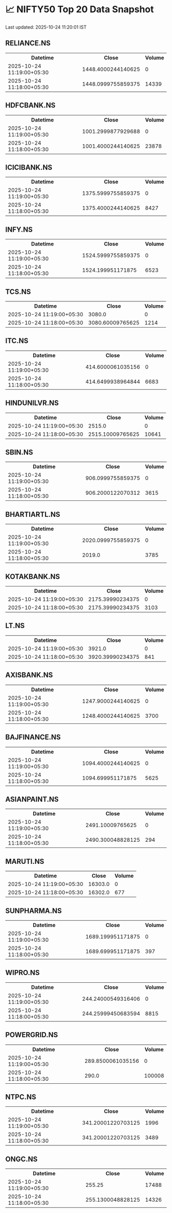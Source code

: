 # 📈 NIFTY50 Top 20 Data Snapshot

Last updated: 2025-10-24 11:20:01 IST

## RELIANCE.NS

<table>
  <tr><th>Datetime</th><th>Close</th><th>Volume</th></tr>
  <tr><td>2025-10-24 11:19:00+05:30</td><td>1448.4000244140625</td><td>0</td></tr>
  <tr><td>2025-10-24 11:18:00+05:30</td><td>1448.0999755859375</td><td>14339</td></tr>
</table>

## HDFCBANK.NS

<table>
  <tr><th>Datetime</th><th>Close</th><th>Volume</th></tr>
  <tr><td>2025-10-24 11:19:00+05:30</td><td>1001.2999877929688</td><td>0</td></tr>
  <tr><td>2025-10-24 11:18:00+05:30</td><td>1001.4000244140625</td><td>23878</td></tr>
</table>

## ICICIBANK.NS

<table>
  <tr><th>Datetime</th><th>Close</th><th>Volume</th></tr>
  <tr><td>2025-10-24 11:19:00+05:30</td><td>1375.5999755859375</td><td>0</td></tr>
  <tr><td>2025-10-24 11:18:00+05:30</td><td>1375.4000244140625</td><td>8427</td></tr>
</table>

## INFY.NS

<table>
  <tr><th>Datetime</th><th>Close</th><th>Volume</th></tr>
  <tr><td>2025-10-24 11:19:00+05:30</td><td>1524.5999755859375</td><td>0</td></tr>
  <tr><td>2025-10-24 11:18:00+05:30</td><td>1524.199951171875</td><td>6523</td></tr>
</table>

## TCS.NS

<table>
  <tr><th>Datetime</th><th>Close</th><th>Volume</th></tr>
  <tr><td>2025-10-24 11:19:00+05:30</td><td>3080.0</td><td>0</td></tr>
  <tr><td>2025-10-24 11:18:00+05:30</td><td>3080.60009765625</td><td>1214</td></tr>
</table>

## ITC.NS

<table>
  <tr><th>Datetime</th><th>Close</th><th>Volume</th></tr>
  <tr><td>2025-10-24 11:19:00+05:30</td><td>414.6000061035156</td><td>0</td></tr>
  <tr><td>2025-10-24 11:18:00+05:30</td><td>414.6499938964844</td><td>6683</td></tr>
</table>

## HINDUNILVR.NS

<table>
  <tr><th>Datetime</th><th>Close</th><th>Volume</th></tr>
  <tr><td>2025-10-24 11:19:00+05:30</td><td>2515.0</td><td>0</td></tr>
  <tr><td>2025-10-24 11:18:00+05:30</td><td>2515.10009765625</td><td>10641</td></tr>
</table>

## SBIN.NS

<table>
  <tr><th>Datetime</th><th>Close</th><th>Volume</th></tr>
  <tr><td>2025-10-24 11:19:00+05:30</td><td>906.0999755859375</td><td>0</td></tr>
  <tr><td>2025-10-24 11:18:00+05:30</td><td>906.2000122070312</td><td>3615</td></tr>
</table>

## BHARTIARTL.NS

<table>
  <tr><th>Datetime</th><th>Close</th><th>Volume</th></tr>
  <tr><td>2025-10-24 11:19:00+05:30</td><td>2020.0999755859375</td><td>0</td></tr>
  <tr><td>2025-10-24 11:18:00+05:30</td><td>2019.0</td><td>3785</td></tr>
</table>

## KOTAKBANK.NS

<table>
  <tr><th>Datetime</th><th>Close</th><th>Volume</th></tr>
  <tr><td>2025-10-24 11:19:00+05:30</td><td>2175.39990234375</td><td>0</td></tr>
  <tr><td>2025-10-24 11:18:00+05:30</td><td>2175.39990234375</td><td>3103</td></tr>
</table>

## LT.NS

<table>
  <tr><th>Datetime</th><th>Close</th><th>Volume</th></tr>
  <tr><td>2025-10-24 11:19:00+05:30</td><td>3921.0</td><td>0</td></tr>
  <tr><td>2025-10-24 11:18:00+05:30</td><td>3920.39990234375</td><td>841</td></tr>
</table>

## AXISBANK.NS

<table>
  <tr><th>Datetime</th><th>Close</th><th>Volume</th></tr>
  <tr><td>2025-10-24 11:19:00+05:30</td><td>1247.9000244140625</td><td>0</td></tr>
  <tr><td>2025-10-24 11:18:00+05:30</td><td>1248.4000244140625</td><td>3700</td></tr>
</table>

## BAJFINANCE.NS

<table>
  <tr><th>Datetime</th><th>Close</th><th>Volume</th></tr>
  <tr><td>2025-10-24 11:19:00+05:30</td><td>1094.4000244140625</td><td>0</td></tr>
  <tr><td>2025-10-24 11:18:00+05:30</td><td>1094.699951171875</td><td>5625</td></tr>
</table>

## ASIANPAINT.NS

<table>
  <tr><th>Datetime</th><th>Close</th><th>Volume</th></tr>
  <tr><td>2025-10-24 11:19:00+05:30</td><td>2491.10009765625</td><td>0</td></tr>
  <tr><td>2025-10-24 11:18:00+05:30</td><td>2490.300048828125</td><td>294</td></tr>
</table>

## MARUTI.NS

<table>
  <tr><th>Datetime</th><th>Close</th><th>Volume</th></tr>
  <tr><td>2025-10-24 11:19:00+05:30</td><td>16303.0</td><td>0</td></tr>
  <tr><td>2025-10-24 11:18:00+05:30</td><td>16302.0</td><td>677</td></tr>
</table>

## SUNPHARMA.NS

<table>
  <tr><th>Datetime</th><th>Close</th><th>Volume</th></tr>
  <tr><td>2025-10-24 11:19:00+05:30</td><td>1689.199951171875</td><td>0</td></tr>
  <tr><td>2025-10-24 11:18:00+05:30</td><td>1689.699951171875</td><td>397</td></tr>
</table>

## WIPRO.NS

<table>
  <tr><th>Datetime</th><th>Close</th><th>Volume</th></tr>
  <tr><td>2025-10-24 11:19:00+05:30</td><td>244.24000549316406</td><td>0</td></tr>
  <tr><td>2025-10-24 11:18:00+05:30</td><td>244.25999450683594</td><td>8815</td></tr>
</table>

## POWERGRID.NS

<table>
  <tr><th>Datetime</th><th>Close</th><th>Volume</th></tr>
  <tr><td>2025-10-24 11:19:00+05:30</td><td>289.8500061035156</td><td>0</td></tr>
  <tr><td>2025-10-24 11:18:00+05:30</td><td>290.0</td><td>100008</td></tr>
</table>

## NTPC.NS

<table>
  <tr><th>Datetime</th><th>Close</th><th>Volume</th></tr>
  <tr><td>2025-10-24 11:19:00+05:30</td><td>341.20001220703125</td><td>1996</td></tr>
  <tr><td>2025-10-24 11:18:00+05:30</td><td>341.20001220703125</td><td>3489</td></tr>
</table>

## ONGC.NS

<table>
  <tr><th>Datetime</th><th>Close</th><th>Volume</th></tr>
  <tr><td>2025-10-24 11:19:00+05:30</td><td>255.25</td><td>17488</td></tr>
  <tr><td>2025-10-24 11:18:00+05:30</td><td>255.1300048828125</td><td>14326</td></tr>
</table>

